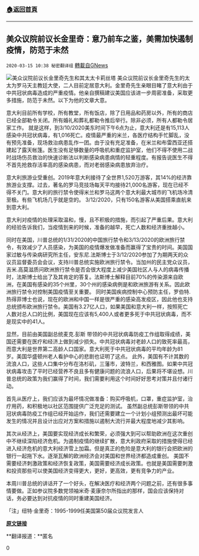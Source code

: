 ###  [:house:返回首頁](https://github.com/ourhimalayas/txt)
---

## 美众议院前议长金里奇：意乃前车之鉴，美需加快遏制疫情，防范于未然
`2020-03-15 10:38 秘密翻译组` [轉載自GNews](https://gnews.org/zh-hant/141741/)

![](https://s3-ap-northeast-1.amazonaws.com/news.guo.offload.media/wp-content/uploads/2020/03/15103500/Picture-1-12.png)美众议院前议长金里奇先生和其太太卡莉丝塔
美众议院前议长金里奇先生的太太为罗马天主教廷大使，二人目前定居意大利。金里奇先生亲眼目睹了意大利由于中共冠状病毒造成的严重疫情。他亲自撰稿建议美国应该进一步周密准备，采取更多措施，防范于未然。以下为他的文章大意。

意大利目前所有学校，所有教堂，所有饭店，除了日用品和药房以外，所有的商店已经全部勒令关闭。所有婚礼和葬礼都勒令推后举行。除非必须，所有人都勒令居家工作。 就是这样，到3/10/2020美东时间下午6点为止，意大利还是有15,113人感染中共冠状病毒，有1,016死亡。疫情最严重的米兰，各医疗结构手忙脚乱，没有预先准备，现场救治病患乱作一团。由于没有充足准备，在米兰和布雷西亚还搭建起了露天帐篷。医生没有足够数量的呼吸机和重症监护室，他们不得不使用二战时战场伤员救治的快速诊断法以判断感染病患病情的轻重程度。有报告说医生不得不首先抢救存活率高的感染病患，而对老弱感染病患放弃治疗。

意大利旅游业受重创。2019年意大利接待了全世界1,520万游客，其14%的经济靠旅游业支撑。过去，著名的罗马竞技场每天平均接待21,000名游客，现在已经不得不关门。意大利的旅行禁令使得米兰和罗马这两个意大利最大城市的飞机场冷清至极。有些飞机场几乎就是空的。 3/12/2020，只有150名游客从美国搭乘直航来到意大利。

意大利对疫情的处理采取温和，慢，且不积极的措施，而引起了严重后果。意大利的经验告诉我们，当疫情到来的时候，准备的越早，死亡人数和经济重挫越小。

同时在美国，川普总统的1/31/2020的中国旅行禁令和3/13/2020的欧洲旅行禁令，有效减少了人员感染，为美国的疫情爆发做准备而赢得了宝贵的时间。美国国家过敏与传染病研究所主任，安东尼.法斯博士于3/12/2020参加了为期两天的众议员监督委员会会议，支持川普总统实施欧洲旅行禁令。当加州的民主党众议员，吉米.高莫滋质问欧洲旅行禁令是否会很大程度上减少美国社区人与人的病毒传播时，法斯博士给出了及其肯定的答复。法斯博士解释目前70%的传染源来自欧洲，在美国有感染的35个州里，30个州的感染病例是和欧洲旅游有关系。因此欧洲旅行禁令对控制美国疫情至关重要。 同时美国疾病控制中心预防主任，罗伯特.热得菲博士也说，现在的欧洲和中国一样是很严重的感染高发疫区，因此他也支持总统颁布欧洲旅行禁令。美国有3.27亿人口，如果美国和意大利一样，按照死亡人数对总人口的比例，美国现在应该有5,400人或者更多死于中共冠状病毒，而不是现实中的41人。

显然，目前由美国副总统麦克.彭斯 带领的中共冠状病毒防疫工作组取得成绩，美国还需要在医疗和经济上做到减少损失。中共冠状病毒对老龄人口的致死率最高，而意大利是世界第二高龄人口国家。意大利死于中共冠状病毒的平均年龄为81岁。美国华盛顿州老人看护中心的悲剧也证明了这点。 此外，美国有不计其数的流浪人口，这些人口集中分布在洛杉矶，三藩市，波特兰，和西雅图。如果中共冠状病毒攻击了平时已经营养不良且多有健康问题的流浪人口，后果将不堪设想。川普总统的政策为我们赢得了时间，我们需要利用这个时间好好思考对策并且付诸行动。

首先从医疗上，我们应该为最坏情况做准备：购买呼吸机，口罩，重症监护室，治疗用药，和积极地以社区范围提供广泛充足的测试。 虽然副总统彭斯带领的中共冠状病毒防疫工作组已经开始运作，我们还需要建立一个计划小组预测出最坏可能发生的情况并且设计出应对方案和措施以遏制大流行并最大程度地减少其影响。

其次从经济上，美国要实现经济成长和繁荣，必须强大到可以帮助欧洲在这次重创中不继续深陷经济危机。为遏制疫情的继续扩散，意大利政府采取的措施使得已经进入经济危机的意大利经济雪上加霜。但是真正的危险是意大利的银行会把欧洲的银行一起拖下水。逐渐瓦解的欧洲经济会对美国和世界经济都造成重创。 美国不需要经济刺激政策和经济恢复政策，美国需要经济成长政策。也就是美国需要刺激和投资那些可以使美国经济变得更大，更好，更高效，更有竞争力的产业。

本周川普总统的讲话开了一个好头，在解决医疗和经济两个问题之前，还有很多事情要做。正如参议院多数党领袖米奇·麦康奈尔所指出的那样，国会应该保持对话，务必要达到对抗疫情的同时重建美国经济。

「注」纽特·金里奇：1995-1999任美国第50届众议院发言人

[**原文链接**](https://www.newsweek.com/newt-gingrich-i-am-italy-amid-coronavirus-crisis-america-must-act-now-act-big-opinion-1492270)

**翻译报道：**匿名

0
